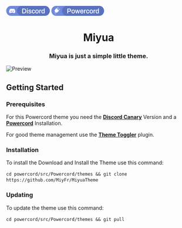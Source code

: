 [![Discord](https://raw.githubusercontent.com/CorellanStoma/CorellanStoma/master/shields/discord.png)](https://discord.com/)
[![Powercord](https://raw.githubusercontent.com/CorellanStoma/CorellanStoma/master/shields/powercord.png)](https://powercord.dev/)

<h1 align=center> Miyua </h1>
<h3 align=center> Miyua is just a simple little theme. </h3>

![Preview](https://user-images.githubusercontent.com/72703954/112737337-3a0c0300-8f30-11eb-9d23-6811e6dee0e0.png)

## Getting Started

### Prerequisites

For this Powercord theme you need the [**Discord Canary**](https://discordia.me/en/canary) Version and a [**Powercord**](https://powercord.dev/installation) Installation.

For good theme management use the [**Theme Toggler**](https://github.com/redstonekasi/theme-toggler) plugin.

### Installation

To install the Download and Install the Theme use this command:

```
cd powercord/src/Powercord/themes && git clone https://github.com/MiyFr/MiyuaTheme
```

### Updating

To update the theme use this command:

```
cd powercord/src/Powercord/themes && git pull
```
